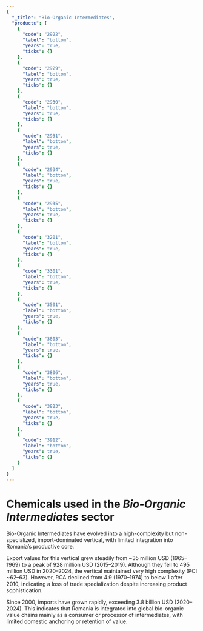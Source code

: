 ```yaml
---
{
  "_title": "Bio-Organic Intermediates",
  "products": [
    {
      "code": "2922",
      "label": "bottom",
      "years": true,
      "ticks": {}
    },
    {
      "code": "2929",
      "label": "bottom",
      "years": true,
      "ticks": {}
    },
    {
      "code": "2930",
      "label": "bottom",
      "years": true,
      "ticks": {}
    },
    {
      "code": "2931",
      "label": "bottom",
      "years": true,
      "ticks": {}
    },
    {
      "code": "2934",
      "label": "bottom",
      "years": true,
      "ticks": {}
    },
    {
      "code": "2935",
      "label": "bottom",
      "years": true,
      "ticks": {}
    },
    {
      "code": "3201",
      "label": "bottom",
      "years": true,
      "ticks": {}
    },
    {
      "code": "3301",
      "label": "bottom",
      "years": true,
      "ticks": {}
    },
    {
      "code": "3501",
      "label": "bottom",
      "years": true,
      "ticks": {}
    },
    {
      "code": "3803",
      "label": "bottom",
      "years": true,
      "ticks": {}
    },
    {
      "code": "3806",
      "label": "bottom",
      "years": true,
      "ticks": {}
    },
    {
      "code": "3823",
      "label": "bottom",
      "years": true,
      "ticks": {}
    },
    {
      "code": "3912",
      "label": "bottom",
      "years": true,
      "ticks": {}
    }
  ]
}
---
```


# Chemicals used in the _Bio-Organic Intermediates_ sector

Bio-Organic Intermediates have evolved into a high-complexity but non-specialized, import-dominated vertical, with limited integration into Romania’s productive core.

Export values for this vertical grew steadily from ~35 million USD (1965–1969) to a peak of 928 million USD (2015–2019). Although they fell to 495 million USD in 2020–2024, the vertical maintained very high complexity (PCI ~62–63). However, RCA declined from 4.9 (1970–1974) to below 1 after 2010, indicating a loss of trade specialization despite increasing product sophistication.

Since 2000, imports have grown rapidly, exceeding 3.8 billion USD (2020–2024). This indicates that Romania is integrated into global bio-organic value chains mainly as a consumer or processor of intermediates, with limited domestic anchoring or retention of value.